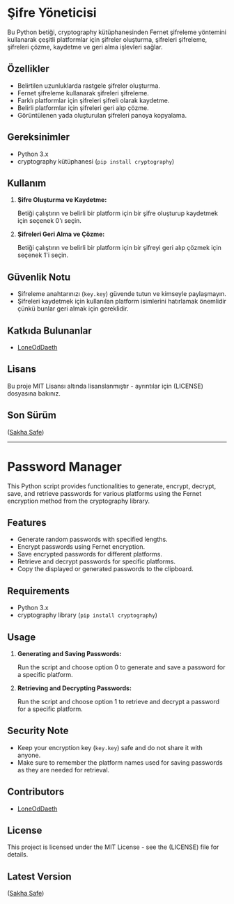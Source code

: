 # Şifre Yöneticisi

Bu Python betiği, cryptography kütüphanesinden Fernet şifreleme yöntemini kullanarak çeşitli platformlar için şifreler oluşturma, şifreleri şifreleme, şifreleri çözme, kaydetme ve geri alma işlevleri sağlar.

## Özellikler

- Belirtilen uzunluklarda rastgele şifreler oluşturma.
- Fernet şifreleme kullanarak şifreleri şifreleme.
- Farklı platformlar için şifreleri şifreli olarak kaydetme.
- Belirli platformlar için şifreleri geri alıp çözme.
- Görüntülenen yada oluşturulan şifreleri panoya kopyalama.

## Gereksinimler

- Python 3.x
- cryptography kütüphanesi (`pip install cryptography`)

## Kullanım

1. **Şifre Oluşturma ve Kaydetme:**

   Betiği çalıştırın ve belirli bir platform için bir şifre oluşturup kaydetmek için seçenek 0'ı seçin.
   

2. **Şifreleri Geri Alma ve Çözme:**

    Betiği çalıştırın ve belirli bir platform için bir şifreyi geri alıp çözmek için seçenek 1'i seçin.


## Güvenlik Notu

- Şifreleme anahtarınızı (`key.key`) güvende tutun ve kimseyle paylaşmayın.
- Şifreleri kaydetmek için kullanılan platform isimlerini hatırlamak önemlidir çünkü bunlar geri almak için gereklidir.

## Katkıda Bulunanlar

- [LoneOdDaeth](https://github.com/LoneOddaeth)

## Lisans

Bu proje MIT Lisansı altında lisanslanmıştır - ayrıntılar için (LICENSE) dosyasına bakınız.

## Son Sürüm

([Sakha Safe](https://github.com/LoneOdDaeth/Password_Manager/releases))

---

# Password Manager

This Python script provides functionalities to generate, encrypt, decrypt, save, and retrieve passwords for various platforms using the Fernet encryption method from the cryptography library.

## Features

- Generate random passwords with specified lengths.
- Encrypt passwords using Fernet encryption.
- Save encrypted passwords for different platforms.
- Retrieve and decrypt passwords for specific platforms.
- Copy the displayed or generated passwords to the clipboard.

## Requirements

- Python 3.x
- cryptography library (`pip install cryptography`)

## Usage

1. **Generating and Saving Passwords:**

   Run the script and choose option 0 to generate and save a password for a specific platform.
   

2. **Retrieving and Decrypting Passwords:**

    Run the script and choose option 1 to retrieve and decrypt a password for a specific platform.


## Security Note

- Keep your encryption key (`key.key`) safe and do not share it with anyone.
- Make sure to remember the platform names used for saving passwords as they are needed for retrieval.

## Contributors

- [LoneOdDaeth](https://github.com/LoneOdDaeth)

## License

This project is licensed under the MIT License - see the (LICENSE) file for details.

## Latest Version

([Sakha Safe](https://github.com/LoneOdDaeth/Password_Manager/releases))